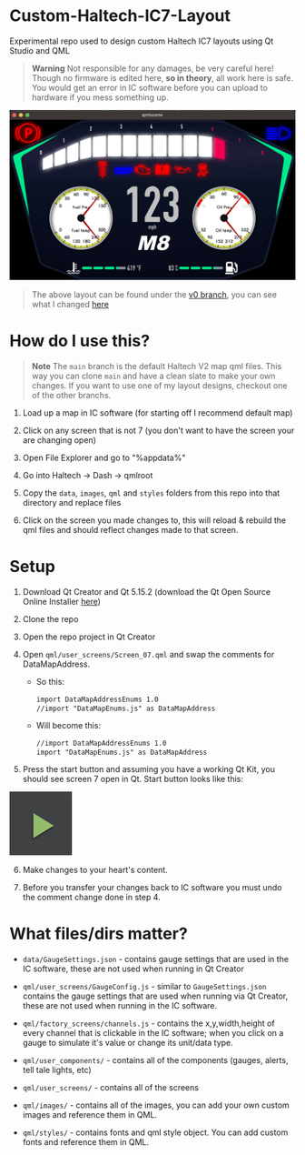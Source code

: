 # Custom-Haltech-IC7-Layout
Experimental repo used to design custom Haltech IC7 layouts using Qt Studio and QML

> **Warning**
> Not responsible for any damages, be very careful here! Though no firmware is edited here, **so in theory**, all work here is safe. You would get an error in IC software before you can upload to hardware if you mess something up.

![Experimental V0 Example in Qt Creator](repo_images/v0-example.png)
> The above layout can be found under the [v0 branch](https://github.com/MarcL01/Custom-Haltech-IC7-Layout/tree/v0-layout-experiment), you can see what I changed [here](https://github.com/MarcL01/Custom-Haltech-IC7-Layout/compare/main...v0-layout-experiment)

# How do I use this?

> **Note**
> The `main` branch is the default Haltech V2 map qml files. This way you can clone `main` and have a clean slate to make your own changes. If you want to use one of my layout designs, checkout one of the other branchs.

1. Load up a map in IC software (for starting off I recommend default map)

2. Click on any screen that is not 7 (you don't want to have the screen your are changing open)

3. Open File Explorer and go to "%appdata%"

4. Go into Haltech -> Dash -> qmlroot

5. Copy the `data`, `images`, `qml` and `styles` folders from this repo into that directory and replace files

6. Click on the screen you made changes to, this will reload & rebuild the qml files and should reflect changes made to that screen.

# Setup

1. Download Qt Creator and Qt 5.15.2 (download the Qt Open Source Online Installer [here](https://www.qt.io/download-qt-installer-oss))

2. Clone the repo

3. Open the repo project in Qt Creator

4. Open `qml/user_screens/Screen_07.qml` and swap the comments for DataMapAddress.
    - So this:
        ```
        import DataMapAddressEnums 1.0
        //import "DataMapEnums.js" as DataMapAddress
        ```
    - Will become this:
        ```
        //import DataMapAddressEnums 1.0
        import "DataMapEnums.js" as DataMapAddress
        ```

5. Press the start button and assuming you have a working Qt Kit, you should see screen 7 open in Qt. Start button looks like this:

![Qt Creator Start or Run Button](repo_images/qt-start-btn.png)

6. Make changes to your heart's content.

7. Before you transfer your changes back to IC software you must undo the comment change done in step 4.

# What files/dirs matter?

- `data/GaugeSettings.json` - contains gauge settings that are used in the IC software, these are not used when running in Qt Creator

- `qml/user_screens/GaugeConfig.js` - similar to `GaugeSettings.json` contains the gauge settings that are used when running via Qt Creator, these are not used when running in the IC software.

- `qml/factory_screens/channels.js` - contains the x,y,width,height of every channel that is clickable in the IC software; when you click on a gauge to simulate it's value or change its unit/data type.

- `qml/user_components/` - contains all of the components (gauges, alerts, tell tale lights, etc)

- `qml/user_screens/` - contains all of the screens

- `qml/images/` - contains all of the images, you can add your own custom images and reference them in QML.

- `qml/styles/` - contains fonts and qml style object. You can add custom fonts and reference them in QML.